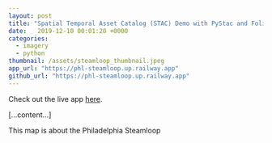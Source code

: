 ```yaml
---
layout: post
title: "Spatial Temporal Asset Catalog (STAC) Demo with PyStac and Folium"
date:   2019-12-10 00:01:20 +0000
categories: 
  - imagery
  - python
thumbnail: /assets/steamloop_thumbnail.jpeg
app_url: "https://phl-steamloop.up.railway.app"
github_url: "https://phl-steamloop.up.railway.app"
---
```


Check out the live app [here](http://phl-steamloop.up.railway.app).

[...content...]

This map is about the Philadelphia Steamloop
